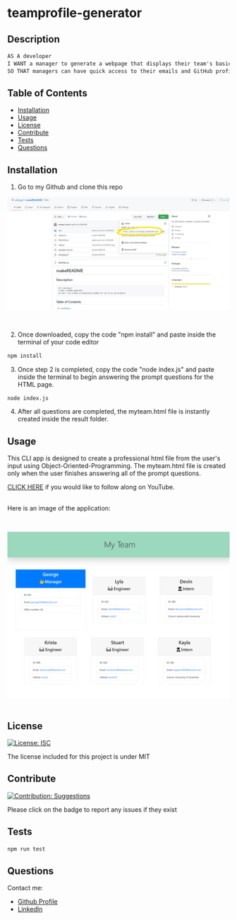# teamprofile-generator
        
## Description
    
```md
AS A developer 
I WANT a manager to generate a webpage that displays their team's basic info 
SO THAT managers can have quick access to their emails and GitHub profiles
```
    
## Table of Contents
    
- [Installation](#installation)
- [Usage](#usage)
- [License](#license)
- [Contribute](#contribute)
- [Tests](#tests)
- [Questions](#questions)
    
## Installation
    
1) Go to my Github and clone this repo

![Git Clone Navigation](./Develop/img/git_guide_img.jpg)

<br>

2) Once downloaded, copy the code "npm install" and paste inside the terminal of your code editor

```bash
npm install
```

3) Once step 2 is completed, copy the code "node index.js" and paste inside the terminal to begin answering the prompt questions for the HTML page.

```bash
node index.js
```

4) After all questions are completed, the myteam.html file is instantly created inside the result folder.
    
 ## Usage
    
This CLI app is designed to create a professional html file from the user's input using Object-Oriented-Programming. The myteam.html file is created only when the user finishes answering all of the prompt questions. 

[CLICK HERE]() if you would like to follow along on YouTube.

<br>Here is an image of the application:

<br>

![README Screenshot](./Develop/img/team_profile_img.jpeg)
<br><br>
    
## License 
[![License: ISC](https://img.shields.io/badge/License-MIT-blue.svg)](https://opensource.org/licenses/MIT)
    
    
The license included for this project is under MIT
    
    
## Contribute 
[![Contribution: Suggestions](https://img.shields.io/badge/Contribution%20-Suggestions-4baaaa.svg)](https://github.com/odingol/teamprofile-generator/issues)
    
Please click on the badge to report any issues if they exist
    
    
## Tests

```bash
npm run test
```
    

## Questions
    
Contact me: 

- [Github Profile](https://github.com/odingol) 
- [LinkedIn](https://www.linkedin.com/in/lamor-odingo/)

